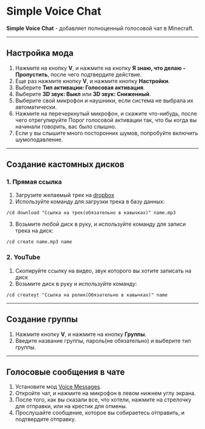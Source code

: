 # Simple Voice Chat

**Simple Voice Chat** - добавляет полноценный голосовой чат в Minecraft.

---

## Настройка мода

1. Нажмите на кнопку **V**, и нажмите на кнопку **Я знаю, что делаю - Пропустить**, после чего подтвердите действие.
2. Еще раз нажмите кнопку **V**, и нажмите кнопку **Настройки**.
3. Выберите **Тип активации: Голосовая активация**.
4. Выберите **3D звук: Выкл** или **3D звук: Сниженный**.
5. Выберите свой микрофон и наушники, если система не выбрала их автоматически.
6. Нажмите на перечеркнутый микрофон, и скажите что-нибудь, после чего отрегулируйте Порог голосовой активации так, что бы когда вы начинали говорить, вас было слышно.
7. Если у вы слышите много посторонних шумов, попробуйте включить шумоподавление.

---

## Создание кастомных дисков
### 1. Прямая ссылка
1. Загрузите желаемый трек на [dropbox](https://www.dropbox.com)
2. Используйте команду для загрузки трека в базу данных:
```
/cd download "Ссылка на трек(обязательно в кавычках)" name.mp3 
```
3. Возьмите любой диск в руку, и используйте команду для записи трека на диск:
```
/cd create name.mp3 name
```
### 2. YouTube
1. Скопируйте ссылку на видео, звук которого вы хотите записать на диск
2. Возьмите диск в руку и используйте команду:
```
/cd createyt "Ссылка на ролик(Обязательно в кавычках)" name
```
---

## Создание группы
1. Нажмите кнопку **V**, и нажмите на кнопку **Группы**.
2. Введите название группы, пароль(не обязательно) и выберите тип группы.

---

## Голосовые сообщения в чате
1. Установите мод [Voice Messages](https://modrinth.com/plugin/voicemessages).
2. Откройте чат, и нажмите на микрофон в левом нижнем углу экрана.
3. После того, как вы сказали все, что хотели, нажмите на стрелочку для отправки, или на крестик для отмены.
4. Прослушайте сообщение, которое вы собираетесь отправить, и подтвердите отправку.
